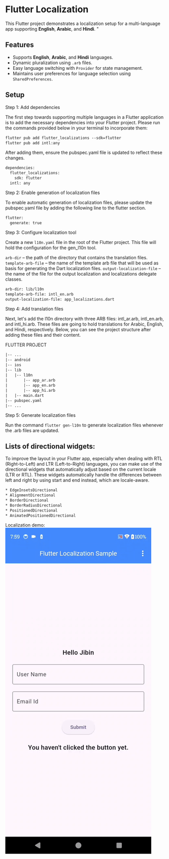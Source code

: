 # Flutter Localization

This Flutter project demonstrates a localization setup for a multi-language app supporting **English**, **Arabic**, and **Hindi**. "

## Features

- Supports **English**, **Arabic**, and **Hindi** languages.
- Dynamic pluralization using `.arb` files.
- Easy language switching with `Provider` for state management.
- Maintains user preferences for language selection using `SharedPreferences`.

## Setup

Step 1: Add dependencies

The first step towards supporting multiple languages in a Flutter application is to add the necessary dependencies into your Flutter project. Please run the commands provided below in your terminal to incorporate them:
```
flutter pub add flutter_localizations --sdk=flutter
flutter pub add intl:any
```
After adding them, ensure the pubspec.yaml file is updated to reflect these changes.

```
dependencies:
  flutter_localizations:
    sdk: flutter
  intl: any
```

Step 2: Enable generation of localization files

To enable automatic generation of localization files, please update the pubspec.yaml file by adding the following line to the flutter section.
```
flutter:
  generate: true
```

Step 3: Configure localization tool

Create a new `l10n.yaml` file in the root of the Flutter project. This file will hold the configuration for the gen_l10n tool.

`arb-dir` – the path of the directory that contains the translation files.
`template-arb-file` – the name of the template arb file that will be used as basis for generating the Dart localization files.
`output-localization-file` – the name of the file for the output localization and localizations delegate classes.

```
arb-dir: lib/l10n
template-arb-file: intl_en.arb
output-localization-file: app_localizations.dart
```

Step 4: Add translation files

Next, let's add the l10n directory with three ARB files: intl_ar.arb, intl_en.arb, and intl_hi.arb. These files are going to hold translations for Arabic, English, and Hindi, respectively. Below, you can see the project structure after adding these files and their content.

FLUTTER PROJECT
```
|-- ...
|-- android
|-- ios
|-- lib
|   |-- l10n
|       |-- app_ar.arb
|       |-- app_en.arb
|       |-- app_hi.arb
|   |-- main.dart
|-- pubspec.yaml
|-- ...
```

Step 5: Generate localization files

Run the command `flutter gen-l10n` to generate localization files whenever the .arb files are updated. 

## Lists of directional widgets:

To improve the layout in your Flutter app, especially when dealing with RTL (Right-to-Left) and LTR (Left-to-Right) languages, you can make use of the directional widgets that automatically adjust based on the current locale (LTR or RTL). These widgets automatically handle the differences between left and right by using start and end instead, which are locale-aware.
```
* EdgeInsetsDirectional
* AlignmentDirectional
* BorderDirectional
* BorderRadiusDirectional
* PositionedDirectional
* AnimatedPositionedDirectional
```

Localization demo:<br />
![](https://github.com/jibin94/localization_flutter/blob/main/demo-video.gif)
